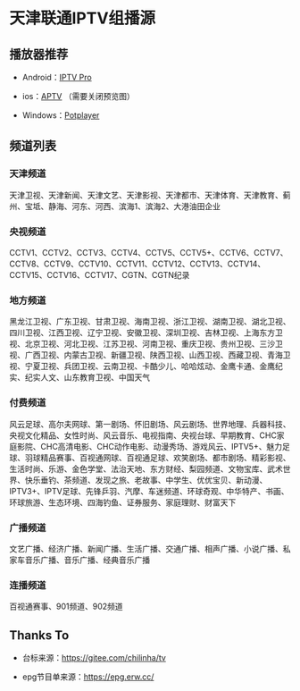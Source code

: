 # 天津联通IPTV组播源


## 播放器推荐

- Android：[IPTV Pro](https://github.com/chilinha/tv/tree/main/apks)

- ios：[APTV](https://apps.apple.com/cn/app/aptv/id1630403500) （需要关闭预览图）

- Windows：[Potplayer](https://potplayer.daum.net/)

## 频道列表

### 天津频道

天津卫视、天津新闻、天津文艺、天津影视、天津都市、天津体育、天津教育、蓟州、宝坻、静海、河东、河西、滨海1、滨海2、大港油田企业

### 央视频道

CCTV1、CCTV2、CCTV3、CCTV4、CCTV5、CCTV5+、CCTV6、CCTV7、CCTV8、CCTV9、CCTV10、CCTV11、CCTV12、CCTV13、CCTV14、CCTV15、CCTV16、CCTV17、CGTN、CGTN纪录

### 地方频道

黑龙江卫视、广东卫视、甘肃卫视、海南卫视、浙江卫视、湖南卫视、湖北卫视、四川卫视、江西卫视、辽宁卫视、安徽卫视、深圳卫视、吉林卫视、上海东方卫视、北京卫视、河北卫视、江苏卫视、河南卫视、重庆卫视、贵州卫视、三沙卫视、广西卫视、内蒙古卫视、新疆卫视、陕西卫视、山西卫视、西藏卫视、青海卫视、宁夏卫视、兵团卫视、云南卫视、卡酷少儿、哈哈炫动、金鹰卡通、金鹰纪实、纪实人文、山东教育卫视、中国天气

### 付费频道

风云足球、高尔夫网球、第一剧场、怀旧剧场、风云剧场、世界地理、兵器科技、央视文化精品、女性时尚、风云音乐、电视指南、央视台球、早期教育、CHC家庭影院、CHC高清电影、CHC动作电影、动漫秀场、游戏风云、IPTV5+、魅力足球、羽球精品赛事、百视通网球、百视通足球、欢笑剧场、都市剧场、精彩影视、生活时尚、乐游、金色学堂、法治天地、东方财经、梨园频道、文物宝库、武术世界、快乐垂钓、茶频道、发现之旅、老故事、中学生、优优宝贝、新动漫、IPTV3+、IPTV足球、先锋乒羽、汽摩、车迷频道、环球奇观、中华特产、书画、环球旅游、生态环境、四海钓鱼、证券服务、家庭理财、财富天下

### 广播频道

文艺广播、经济广播、新闻广播、生活广播、交通广播、相声广播、小说广播、私家车音乐广播、音乐广播、经典音乐广播

### 连播频道

百视通赛事、901频道、902频道

## Thanks To

- 台标来源：https://gitee.com/chilinha/tv

- epg节目单来源：https://epg.erw.cc/
